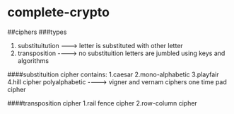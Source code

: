 # complete-crypto
##ciphers
###types
1. substituitution   ---> letter is substituted with other letter
2. transposition     ----> no substituition letters are jumbled using keys and algorithms

####substituition cipher contains:
1.caesar
2.mono-alphabetic
3.playfair
4.hill cipher
polyalphabetic ----> vigner and vernam ciphers
one time pad cipher 

####transposition cipher
1.rail fence cipher
2.row-column cipher

